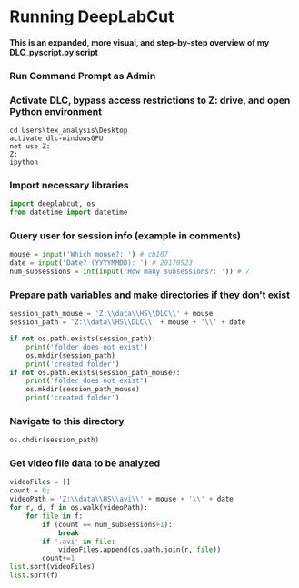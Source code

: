 # Running DeepLabCut
#### This is an expanded, more visual, and step-by-step overview of my DLC_pyscript.py script

### Run Command Prompt as Admin

### Activate DLC, bypass access restrictions to Z: drive, and open Python environment
```
cd Users\tex_analysis\Desktop
activate dlc-windowsGPU
net use Z:
Z:
ipython
```

### Import necessary libraries
```python
import deeplabcut, os
from datetime import datetime
```

### Query user for session info (example in comments)
```python
mouse = input('Which mouse?: ') # cb107
date = input('Date? (YYYYMMDD): ') # 20170523
num_subsessions = int(input('How many subsessions?: ')) # 7
```

### Prepare path variables and make directories if they don't exist
```python
session_path_mouse = 'Z:\\data\\HS\\DLC\\' + mouse
session_path = 'Z:\\data\\HS\\DLC\\' + mouse + '\\' + date

if not os.path.exists(session_path):
    print('folder does not exist')
    os.mkdir(session_path)
    print('created folder')
if not os.path.exists(session_path_mouse):
    print('folder does not exist')
    os.mkdir(session_path_mouse)
    print('created folder')
```

### Navigate to this directory
```python
os.chdir(session_path)
```

### Get video file data to be analyzed
```python
videoFiles = []
count = 0;
videoPath = 'Z:\\data\\HS\\avi\\' + mouse + '\\' + date
for r, d, f in os.walk(videoPath):
    for file in f:
	    if (count == num_subsessions+1):
	        break
        if '.avi' in file:
		    videoFiles.append(os.path.join(r, file))
		count+=1
list.sort(videoFiles)
list.sort(f)
```

###  
